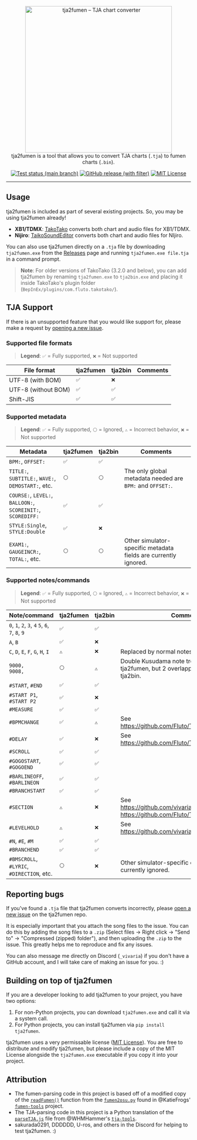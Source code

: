 &nbsp;
<p align="center">
  <img
    width="400"
    src="https://user-images.githubusercontent.com/76574898/255353006-6c4504d0-c9a4-40d1-961f-db4cef7add0d.png"
    alt="tja2fumen – TJA chart converter"
  />
  <br>
  tja2fumen is a tool that allows you to convert TJA charts (<code>.tja</code>) to fumen charts (<code>.bin</code>).
</p>

<p align="center">
  <a href="https://github.com/vivaria/tja2fumen/actions/workflows/test_and_publish_release.yml?query=branch%3Amain"><img src="https://img.shields.io/github/actions/workflow/status/vivaria/tja2fumen/test_and_publish_release.yml?label=Tests" alt="Test status (main branch)"></a>
  <a href="https://github.com/vivaria/tja2fumen/releases/latest"><img src="https://img.shields.io/github/v/release/vivaria/tja2fumen" alt="GitHub release (with filter)"></a>
  <a href="https://github.com/vivaria/tja2fumen/blob/main/LICENSE.txt"><img src="https://img.shields.io/badge/License-MIT-yellow.svg" alt="MIT License"></a>
</p>


----

## Usage

tja2fumen is included as part of several existing projects. So, you may be using tja2fumen already!

- **XB1/TDMX**: [TakoTako](https://github.com/fluto/takotako) converts both chart and audio files for XB1/TDMX.
- **Nijiro**: [TaikoSoundEditor](https://github.com/NotImplementedLife/TaikoSoundEditor) converts both chart and audio files for NIjiro.

You can also use tja2fumen directly on a `.tja` file by downloading `tja2fumen.exe` from the [Releases](https://github.com/vivaria/tja2fumen/releases) page and running `tja2fumen.exe file.tja` in a command prompt.

> **Note**: For older versions of TakoTako (3.2.0 and below), you can add tja2fumen by renaming `tja2fumen.exe` to `tja2bin.exe` and placing it inside TakoTako's plugin folder (`BepInEx/plugins/com.fluto.takotako/`).

## TJA Support

If there is an unsupported feature that you would like support for, please make a request by [opening a new issue](https://github.com/vivaria/tja2fumen/issues/new).

### Supported file formats

> **Legend**: `✅` = Fully supported, `❌` = Not supported

| File format         | tja2fumen | tja2bin | Comments |
|---------------------|-----------|---------|----------|
| UTF-8 (with BOM)    | `✅`       | `❌`     |          |
| UTF-8 (without BOM) | `✅️`      | `✅`     |          |
| Shift-JIS           | `✅`       | `✅`     |          |

### Supported metadata

> **Legend**: `✅` = Fully supported, `⚪️` = Ignored, `⚠️` = Incorrect behavior, `❌` = Not supported

| Metadata                                                        | tja2fumen | tja2bin | Comments                                                                |
|-----------------------------------------------------------------|-----------|---------|-------------------------------------------------------------------------|
| `BPM:`, `OFFSET:`                                               | `✅`       | `✅`     |                                                                         |
| `TITLE:`, `SUBTITLE:`, `WAVE:`,<br>`DEMOSTART:`, etc.           | `⚪️`      | `⚪️`    | The only global metadata needed are `BPM:` and `OFFSET:`.               |
| `COURSE:`, `LEVEL:`, `BALLOON:`,<br> `SCOREINIT:`, `SCOREDIFF:` | `✅`       | `✅`     |                                                                         |
| `STYLE:Single`, `STYLE:Double`                                  | `✅`       | `❌`     |                                                                         |
| `EXAM1:`, `GAUGEINCR:`, `TOTAL:`, etc.                          | `⚪️`      | `⚪️`    | Other simulator-specific metadata fields are currently ignored.         |

### Supported notes/commands

> **Legend**: `✅` = Fully supported, `⚪️` = Ignored, `⚠️` = Incorrect behavior, `❌` = Not supported

| Note/command                                    | tja2fumen | tja2bin | Comments                                                                                         |
|-------------------------------------------------|-----------|--------|--------------------------------------------------------------------------------------------------|
| `0`, `1`, `2`, `3`, `4` `5`, `6`, `7`, `8`, `9` | `✅`       | `✅`    |                                                                                                  |
| `A`, `B`                                        | `✅`       | `❌`    |                                                                                                  | 
| `C`, `D`, `E`, `F`, `G`, `H`, `I`               | `⚠️`      | `❌`    | Replaced by normal notes/rolls in tja2fumen.                                                     |
| `9000,`<br>`9008,`                              | `⚪️`      | `⚠️`   | Double Kusudama note treated as 1 drumroll by tja2fumen, but 2 overlapping drumrolls by tja2bin. |
| `#START`, `#END`                                | `✅`       | `✅`    |                                                                                                  |
| `#START P1`, `#START P2`                        | `✅`       | `❌`    |                                                                                                  |
| `#MEASURE`                                      | `✅`       | `✅`    |                                                                                                  |
| `#BPMCHANGE`                                    | `✅`       | `⚠️`   | See https://github.com/Fluto/TakoTako/issues/16                                                  |
| `#DELAY`                                        | `✅`       | `❌`    | See https://github.com/Fluto/TakoTako/issues/27                                                  |
| `#SCROLL`                                       | `✅`       | `✅`    |                                                                                                  |
| `#GOGOSTART`, `#GOGOEND`                        | `✅`       | `✅`    |                                                                                                  |
| `#BARLINEOFF`, `#BARLINEON`                     | `✅`       | `✅`    |                                                                                                  |
| `#BRANCHSTART`                                  | `✅`       | `✅`    |                                                                                                  |
| `#SECTION`                                      | `⚠️`      | `❌`     | See https://github.com/vivaria/tja2fumen/issues/52, https://github.com/Fluto/TakoTako/issues/27                                             |
| `#LEVELHOLD`                                    | `⚠️`      | `❌`    | See https://github.com/vivaria/tja2fumen/issues/52                                               |
| `#N`, `#E`, `#M`                                | `✅`       | `✅`    |                                                                                                  |
| `#BRANCHEND`                                    | `✅`       | `✅`    |                                                                                                  |
| `#BMSCROLL`, `#LYRIC`,<br>`#DIRECTION`, etc.    | `⚪️`      | `❌`    | Other simulator-specific chart commands are currently ignored.                                   |

## Reporting bugs

If you've found a `.tja` file that tja2fumen converts incorrectly, please [open a new issue](https://github.com/vivaria/tja2fumen/issues/new) on the tja2fumen repo. 

It is especially important that you attach the song files to the issue. You can do this by adding the song files to a `.zip` (Select files -> Right click -> "Send to" -> "Compressed (zipped) folder"), and then uploading the `.zip` to the issue. This greatly helps me to reproduce and fix any issues.

You can also message me directly on Discord (`_vivaria`) if you don't have a GitHub account, and I will take care of making an issue for you. :)

## Building on top of tja2fumen

If you are a developer looking to add tja2fumen to your project, you have two options:

1. For non-Python projects, you can download `tja2fumen.exe` and call it via a system call.
2. For Python projects, you can install tja2fumen via `pip install tja2fumen`.

tja2fumen uses a very permissable license ([MIT License](https://choosealicense.com/licenses/mit/)). You are free to distribute and modify tja2fumen, but please include a copy of the MIT License alongside the `tja2fumen.exe` executable if you copy it into your project.

## Attribution

- The fumen-parsing code in this project is based off of a modified copy of the [`readFumen()`](https://github.com/KatieFrogs/fumen-tools/blob/6ff3a2f7f53687f3dd49c5c57fcfc5ccbe3e5a10/fumen2osu/fumen2osu.py#L7-L152) function from the [`fumen2osu.py`](https://github.com/KatieFrogs/fumen-tools/blob/main/fumen2osu/fumen2osu.py) found in @KatieFrogs' [`fumen-tools`](https://github.com/KatieFrogs/fumen-tools) project.
- The TJA-parsing code in this project is a Python translation of the [`parseTJA.js`](https://github.com/WHMHammer/tja-tools/blob/master/src/js/parseTJA.js) file from @WHMHammer's [`tja-tools`](https://github.com/WHMHammer/tja-tools).
- sakurada0291, DDDDDD, U-ros, and others in the Discord for helping to test tja2fumen. :)
